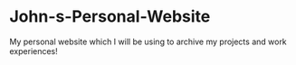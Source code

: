 # John-s-Personal-Website
My personal website which I will be using to archive my projects and work experiences!
